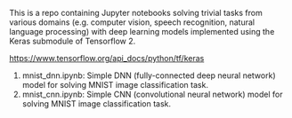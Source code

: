 This is a repo containing Jupyter notebooks solving trivial tasks from various domains (e.g. computer vision, speech recognition, natural language processing) with deep learning models implemented using the Keras submodule of Tensorflow 2.

https://www.tensorflow.org/api_docs/python/tf/keras

1. mnist_dnn.ipynb: Simple DNN (fully-connected deep neural network) model for solving MNIST image classification task.
2. mnist_cnn.ipynb: Simple CNN (convolutional neural network) model for solving MNIST image classification task.